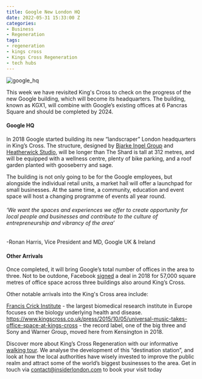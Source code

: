 ```yaml
---
title: Google New London HQ
date: 2022-05-31 15:33:00 Z
categories:
- Business
- Regeneration
tags:
- regeneration
- kings cross
- Kings Cross Regeneration
- tech hubs
---
```


![google_hq](/uploads/google%20hq.jpg)

This week we have revisited King's Cross to check on the progress of the new Google building, which will become its headquarters. The building, known as KGX1, will combine with Google’s existing offices at 6 Pancras Square and should be completed by 2024.

#### Google HQ

In 2018 Google started building its new “landscraper” London headquarters in King’s Cross. The structure, designed by [Bjarke Ingel Group](https://big.dk/#projects) and [Heatherwick Studio](https://www.heatherwick.com/), will be longer than The Shard is tall at 312 metres, and will be equipped with a wellness centre, plenty of bike parking, and a roof garden planted with gooseberry and sage. 

The building is not only going to be for the Google employees, but alongside the individual retail units, a market hall will offer a launchpad for small businesses. At the same time, a community, education and event space will host a changing programme of events all year round.

###### ‘We want the spaces and experiences we offer to create opportunity for local people and businesses and contribute to the culture of entrepreneurship and vibrancy of the area’
-Ronan Harris, Vice President and MD, Google UK & Ireland


#### Other Arrivals

Once completed, it will bring Google’s total number of offices in the area to three. Not to be outdone, Facebook [signed](https://www.kingscross.co.uk/press/2018/07/23/facebook-to-open-new-offices-at-kings-cross-n1c) a deal in 2018 for 57,000 square metres of office space across three buildings also around King’s Cross. 

Other notable arrivals into the King's Cross area include:

[Francis Crick Institute](https://www.crick.ac.uk/) - the largest biomedical research institute in Europe focuses on the biology underlying health and disease.
https://www.kingscross.co.uk/press/2015/10/05/universal-music-takes-office-space-at-kings-cross - the record label, one of the big three and Sony and Warner Group, moved here from Kensington in 2018.

Discover more about King’s Cross Regeneration with our informative [walking tour](https://www.insiderlondon.com/london/educational-tours/kings-cross-regeneration/). We analyse the development of this “destination station”, and look at how the local authorities have wisely invested to improve the public realm and attract some of the world’s biggest businesses to the area.
Get in touch via <a href="mailto:contact@insiderlondon.com">contact@insiderlondon.com</a> to book your visit today
